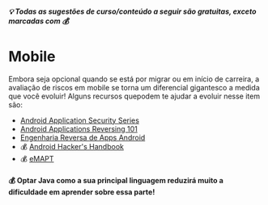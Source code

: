 
##### 💡 Todas as sugestões de curso/conteúdo a seguir são gratuitas, exceto marcadas com 💰

# Mobile
Embora seja opcional quando se está por migrar ou em início de carreira, a avaliação de riscos em mobile se torna um diferencial gigantesco a medida que você evoluir! Alguns recursos quepodem te ajudar a evoluir nesse item são:
- [Android Application Security Series](https://manifestsecurity.com/android-application-security/)
- [Android Applications Reversing 101](https://www.evilsocket.net/2017/04/27/Android-Applications-Reversing-101/#.WQND0G3TTOM.reddit)
- [Engenharia Reversa de Apps Android](https://www.youtube.com/watch?v=eHdDS2e_qf0&list=PL4zZ9lJ-RCbfv6f6Jc8cJ4ljKqENkTfi7)
- 💰 [Android Hacker's Handbook](https://www.amazon.com/Android-Hackers-Handbook-Joshua-Drake/dp/111860864X)
- 💰 [eMAPT](https://security.ine.com/certifications/emapt-certification/)

#### 💰  Optar Java como a sua principal linguagem reduzirá muito a dificuldade em aprender sobre essa parte!

